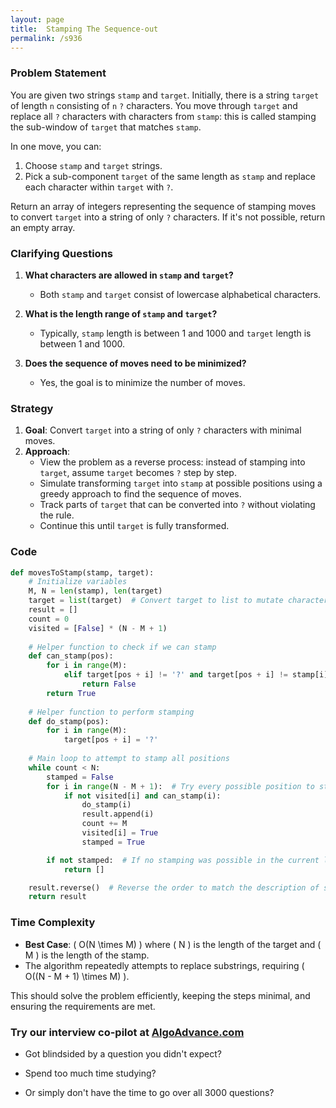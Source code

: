 ```yaml
---
layout: page
title:  Stamping The Sequence-out
permalink: /s936
---
```


### Problem Statement
You are given two strings `stamp` and `target`. Initially, there is a string `target` of length `n` consisting of `n` `?` characters. You move through `target` and replace all `?` characters with characters from `stamp`: this is called stamping the sub-window of `target` that matches `stamp`.

In one move, you can:
1. Choose `stamp` and `target` strings.
2. Pick a sub-component `target` of the same length as `stamp` and replace each character within `target` with `?`.

Return an array of integers representing the sequence of stamping moves to convert `target` into a string of only `?` characters. If it's not possible, return an empty array.

### Clarifying Questions
1. **What characters are allowed in `stamp` and `target`?**
   - Both `stamp` and `target` consist of lowercase alphabetical characters.
   
2. **What is the length range of `stamp` and `target`?**
   - Typically, `stamp` length is between 1 and 1000 and `target` length is between 1 and 1000.

3. **Does the sequence of moves need to be minimized?**
   - Yes, the goal is to minimize the number of moves.

### Strategy
1. **Goal**: Convert `target` into a string of only `?` characters with minimal moves.
2. **Approach**:
   - View the problem as a reverse process: instead of stamping into `target`, assume `target` becomes `?` step by step.
   - Simulate transforming `target` into `stamp` at possible positions using a greedy approach to find the sequence of moves.
   - Track parts of `target` that can be converted into `?` without violating the rule.
   - Continue this until `target` is fully transformed.

### Code

```python
def movesToStamp(stamp, target):
    # Initialize variables
    M, N = len(stamp), len(target)
    target = list(target)  # Convert target to list to mutate characters in place
    result = []
    count = 0
    visited = [False] * (N - M + 1)
    
    # Helper function to check if we can stamp
    def can_stamp(pos):
        for i in range(M):
            elif target[pos + i] != '?' and target[pos + i] != stamp[i]:
                return False
        return True
    
    # Helper function to perform stamping
    def do_stamp(pos):
        for i in range(M):
            target[pos + i] = '?'
            
    # Main loop to attempt to stamp all positions
    while count < N:
        stamped = False
        for i in range(N - M + 1):  # Try every possible position to stamp
            if not visited[i] and can_stamp(i):
                do_stamp(i)
                result.append(i)
                count += M
                visited[i] = True
                stamped = True

        if not stamped:  # If no stamping was possible in the current loop, break
            return []

    result.reverse()  # Reverse the order to match the description of steps
    return result
```

### Time Complexity
- **Best Case**: \( O(N \times M) \) where \( N \) is the length of the target and \( M \) is the length of the stamp.
- The algorithm repeatedly attempts to replace substrings, requiring \( O((N - M + 1) \times M) \).

This should solve the problem efficiently, keeping the steps minimal, and ensuring the requirements are met.


### Try our interview co-pilot at [AlgoAdvance.com](https://algoAdvance.com)

- Got blindsided by a question you didn't expect?

- Spend too much time studying?

- Or simply don't have the time to go over all 3000 questions?

